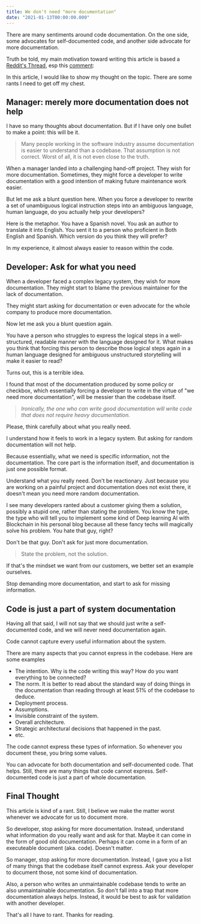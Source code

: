 ```yaml
---
title: We don't need "more documentation"
date: "2021-01-13T00:00:00.000"
---
```


There are many sentiments around code documentation. On the one side, some advocates for self-documented code, and another side advocate for more documentation.

Truth be told, my main motivation toward writing this article is based a [Reddit's Thread](https://www.reddit.com/r/programming/comments/le46br/why_you_need_architecturemd/), esp this [comment](https://www.reddit.com/r/programming/comments/le46br/why_you_need_architecturemd/gm9zut3?utm_source=share&utm_medium=web2x&context=3):

In this article, I would like to show my thought on the topic. There are some rants I need to get off my chest.

## Manager: merely more documentation does not help

I have so many thoughts about documentation. But if I have only one bullet to make a point: this will be it.

> Many people working in the software industry assume documentation is easier to understand than a codebase. That assumption is not correct. Worst of all, it is not even close to the truth.

When a manager landed into a challenging hand-off project. They wish for more documentation. Sometimes, they might force a developer to write documentation with a good intention of making future maintenance work easier.

But let me ask a blunt question here. When you force a developer to rewrite a set of unambiguous logical instruction steps into an ambiguous language, human language, do you actually help your developers?

Here is the metaphor. You have a Spanish novel. You ask an author to translate it into English. You sent it to a person who proficient in Both English and Spanish. Which version do you think they will prefer?

In my experience, it almost always easier to reason within the code.

## Developer: Ask for what you need

When a developer faced a complex legacy system, they wish for more documentation. They might start to blame the previous maintainer for the lack of documentation.

They might start asking for documentation or even advocate for the whole company to produce more documentation.

Now let me ask you a blunt question again.

You have a person who struggles to express the logical steps in a well-structured, readable manner with the language designed for it. What makes you think that forcing this person to describe those logical steps again in a human language designed for ambiguous unstructured storytelling will make it easier to read?

Turns out, this is a terrible idea.

I found that most of the documentation produced by some policy or checkbox, which essentially forcing a developer to write in the virtue of "we need more documentation", will be messier than the codebase itself.

> _Ironically, the one who can write good documentation will write code that does not require heavy documentation._

Please, think carefully about what you really need.

I understand how it feels to work in a legacy system. But asking for random documentation will not help.

Because essentially, what we need is specific information, not the documentation. The core part is the information itself, and documentation is just one possible format.

Understand what you really need. Don't be reactionary. Just because you are working on a painful project and documentation does not exist there, it doesn't mean you need more random documentation.

I see many developers ranted about a customer giving them a solution, possibly a stupid one, rather than stating the problem. You know the type, the type who will tell you to implement some kind of Deep learning AI with Blockchain in his personal blog because all these fancy techs will magically solve his problem. You hate that guy, right?

Don't be that guy. Don't ask for just more documentation.

> State the problem, not the solution.

If that's the mindset we want from our customers, we better set an example ourselves.

Stop demanding more documentation, and start to ask for missing information.

## Code is just a part of system documentation

Having all that said, I will not say that we should just write a self-documented code, and we will never need documentation again.

Code cannot capture every useful information about the system.

There are many aspects that you cannot express in the codebase. Here are some examples

- The intention. Why is the code writing this way? How do you want everything to be connected?
- The norm. It is better to read about the standard way of doing things in the documentation than reading through at least 51% of the codebase to deduce.
- Deployment process.
- Assumptions.
- Invisible constraint of the system.
- Overall architecture.
- Strategic architectural decisions that happened in the past.
- etc.

The code cannot express these types of information. So whenever you document these, you bring some values.

You can advocate for both documentation and self-documented code. That helps. Still, there are many things that code cannot express. Self-documented code is just a part of whole documentation.

## Final Thought

This article is kind of a rant. Still, I believe we make the matter worst whenever we advocate for us to document more.

So developer, stop asking for more documentation. Instead, understand what information do you really want and ask for that. Maybe it can come in the form of good old documentation. Perhaps it can come in a form of an executeable document (aka. code). Doesn't matter.

So manager, stop asking for more documentation. Instead, I gave you a list of many things that the codebase itself cannot express. Ask your developer to document those, not some kind of documentation.

Also, a person who writes an unmaintainable codebase tends to write an also unmaintainable documentation. So don't fall into a trap that more documentation always helps. Instead, it would be best to ask for validation with another developer.

That's all I have to rant. Thanks for reading.
